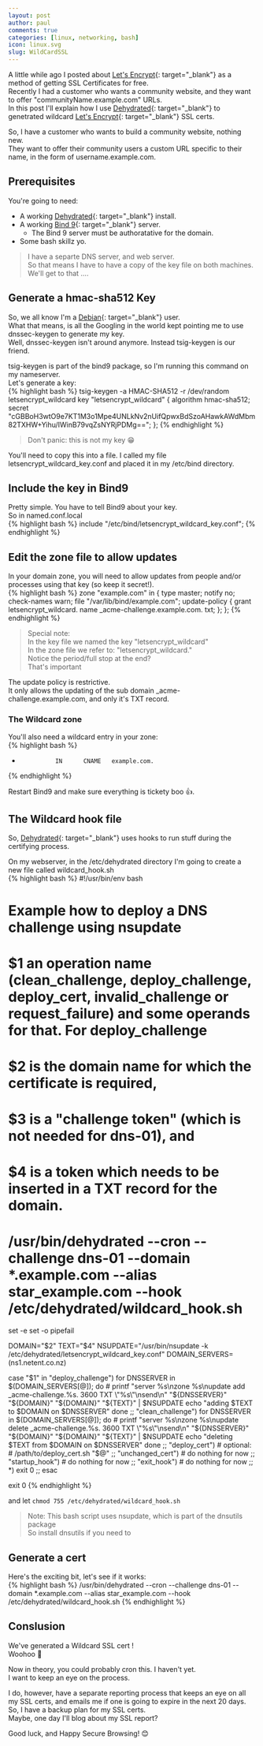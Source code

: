 ```yaml
---
layout: post
author: paul
comments: true
categories: [linux, networking, bash]
icon: linux.svg
slug: WildCardSSL
---
```

A little while ago I posted about [Let's Encrypt](https://letsencrypt.org){: target="_blank"} as a method of getting SSL Certificates for free.  
Recently I had a customer who wants a community website, and they want to offer "communityName.example.com" URLs.  
In this post I'll explain how I use [Dehydrated](https://github.com/dehydrated-io/dehydrated){: target="_blank"} to genetrated wildcard [Let's Encrypt](https://letsencrypt.org){: target="_blank"} SSL certs.  

So, I have a customer who wants to build a community website, nothing new.  
They want to offer their community users a custom URL specific to their name, in the form of username.example.com.  

## Prerequisites
You're going to need:
* A working [Dehydrated](https://github.com/dehydrated-io/dehydrated){: target="_blank"} install.
* A working [Bind 9](https://www.isc.org/){: target="_blank"} server.
    * The Bind 9 server must be authoratative for the domain.
* Some bash skillz yo.

> I have a separte DNS server, and web server.  
> So that means I have to have a copy of the key file on both machines.  
> We'll get to that ....

## Generate a hmac-sha512 Key
So, we all know I'm a [Debian](https://www.debian.org/){: target="_blank"} user.  
What that means, is all the Googling in the world kept pointing me to use dnssec-keygen to generate my key.  
Well, dnssec-keygen isn't around anymore. Instead tsig-keygen is our friend.  

tsig-keygen is part of the bind9 package, so I'm running this command on my nameserver.  
Let's generate a key:  
{% highlight bash %}
tsig-keygen -a HMAC-SHA512 -r /dev/random letsencrypt_wildcard
key "letsencrypt_wildcard" {
        algorithm hmac-sha512;
        secret "cGBBoH3wtO9e7KT1M3o1Mpe4UNLkNv2nUifQpwxBdSzoAHawkAWdMbm82TXHW+Yihu/IWinB79vqZsNYRjPDMg==";
};
{% endhighlight %}
> Don't panic: this is not my key 😁

You'll need to copy this into a file. I called my file letsencrypt_wildcard_key.conf and placed it in my /etc/bind directory.  

## Include the key in Bind9
Pretty simple. You have to tell Bind9 about your key.  
So in named.conf.local  
{% highlight bash %}
include "/etc/bind/letsencrypt_wildcard_key.conf";
{% endhighlight %} 

## Edit the zone file to allow updates
In your domain zone, you will need to allow updates from people and/or processes using that key (so keep it secret!).  
{% highlight bash %}
zone "example.com" in {
        type master;
        notify no;
        check-names warn;
        file "/var/lib/bind/example.com";
        update-policy {
            grant letsencrypt_wildcard. name _acme-challenge.example.com. txt;
        };
};
{% endhighlight %}

> Special note:  
> In the key file we named the key "letsencrypt_wildcard"  
> In the zone file we refer to: "letsencrypt_wildcard."  
> Notice the period/full stop at the end?  
> That's important

The update policy is restrictive.  
It only allows the updating of the sub domain _acme-challenge.example.com, and only it's TXT record.  

### The Wildcard zone
You'll also need a wildcard entry in your zone:  
{% highlight bash %}
*               IN      CNAME   example.com.
{% endhighlight %}

Restart Bind9 and make sure everything is tickety boo 👍.  

## The Wildcard hook file
So, [Dehydrated](https://github.com/dehydrated-io/dehydrated){: target="_blank"} uses hooks to run stuff during the certifying process.  

On my webserver, in the /etc/dehydrated directory I'm going to create a new file called wildcard_hook.sh  
{% highlight bash %}
#!/usr/bin/env bash

#
# Example how to deploy a DNS challenge using nsupdate
#
# $1 an operation name (clean_challenge, deploy_challenge, deploy_cert, invalid_challenge or request_failure) and some operands for that. For deploy_challenge
# $2 is the domain name for which the certificate is required,
# $3 is a "challenge token" (which is not needed for dns-01), and
# $4 is a token which needs to be inserted in a TXT record for the domain.
#
# /usr/bin/dehydrated --cron --challenge dns-01 --domain *.example.com --alias star_example.com --hook /etc/dehydrated/wildcard_hook.sh

set -e
set -o pipefail

DOMAIN="$2"
TEXT="$4"
NSUPDATE="/usr/bin/nsupdate -k /etc/dehydrated/letsencrypt_wildcard_key.conf"
DOMAIN_SERVERS=(ns1.netent.co.nz)

case "$1" in
    "deploy_challenge")
        for DNSSERVER in $(DOMAIN_SERVERS[@]); do
            # printf "server %s\nzone %s\nupdate add _acme-challenge.%s. 3600 TXT \"%s\"\nsend\n" "${DNSSERVER}" "${DOMAIN}" "${DOMAIN}" "${TEXT}" | $NSUPDATE
            echo "adding $TEXT to $DOMAIN  on $DNSSERVER"
        done
        ;;
    "clean_challenge")
        for DNSSERVER in $(DOMAIN_SERVERS[@]); do
            # printf "server %s\nzone %s\nupdate delete _acme-challenge.%s. 3600 TXT \"%s\"\nsend\n" "${DNSSERVER}" "${DOMAIN}" "${DOMAIN}" "${TEXT}" | $NSUPDATE
            echo "deleting $TEXT from $DOMAIN on $DNSSERVER"
        done
        ;;
    "deploy_cert")
        # optional:
        # /path/to/deploy_cert.sh "$@"
        ;;
    "unchanged_cert")
        # do nothing for now
        ;;
    "startup_hook")
        # do nothing for now
        ;;
    "exit_hook")
        # do nothing for now
        ;;
    *)
        exit 0
        ;;
esac

exit 0
{% endhighlight %}

and let `chmod 755 /etc/dehydrated/wildcard_hook.sh`  

> Note:
> This bash script uses nsupdate, which is part of the dnsutils package  
> So install dnsutils if you need to  


## Generate a cert
Here's the exciting bit, let's see if it works:  
{% highlight bash %}
/usr/bin/dehydrated --cron --challenge dns-01 --domain *.example.com --alias star_example.com --hook /etc/dehydrated/wildcard_hook.sh
{% endhighlight %}

## Conslusion 
We've generated a Wildcard SSL cert !  
Woohoo 🥳  

Now in theory, you could probably cron this. I haven't yet.  
I want to keep an eye on the process.  

I do, however, have a separate reporting process that keeps an eye on all my SSL certs, and emails me if one is going to expire in the next 20 days.  
So, I have a backup plan for my SSL certs.  
Maybe, one day I'll blog about my SSL report?  

Good luck, and Happy Secure Browsing! 😊

